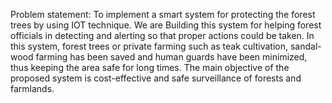 Problem statement:
   To implement a smart system for protecting the forest trees by using IOT technique. 
We are Building this system for helping forest officials in detecting and alerting 
so that proper actions could be taken. In this system, forest trees or private farming 
such as teak cultivation, sandal-wood farming has been saved and human guards have 
been minimized, thus keeping the area safe for long times. The main objective of the 
proposed system is cost-effective and safe surveillance of forests and farmlands.
